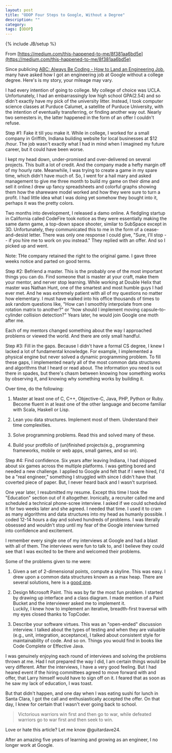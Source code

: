 ```yaml
---
layout: post
title: "ODOP Four Steps to Google, Without a Degree"
description: ""
category: 
tags: [ODOP]
---
```

{% include JB/setup %}

From [https://medium.com/this-happened-to-me/8f381aa6bd5e](https://medium.com/this-happened-to-me/8f381aa6bd5e)

Since publicing [ABC: Always Be Coding - How to Land an Engineering Job](https://medium.com/tech-talk/d5f8051afce2), many have asked how I got an engineering job at Google without a college degree. Here's is my story, your mileage may vary.

I had every intention of going to college. My college of choice was UCLA. Unfortunately, I had an embarrassingly low high school GPA(2.54) and so didn't exactly have my pick of the university litter. Instead, I took computer science classes at Purduce Calumet, a satellite of Purduce University, with the intention of eventually transferring, or finding another way out. Nearly two semesters in, the latter happened in the form of an offer I couldn't refuse.

Step #1: Fake it till you make it. While in college, I worked for a small company in Griffith, Indiana building website for local businesses at $12 /hour. The job wasn't exactly what I had in mind when I imagined my future career, but it could have been worse.

I kept my head down, under-promised and over-delivered on several projects. This built a lot of credit. And the company made a hefty margin off of my hourly rate. Meanwhile, I was trying to create a game in my spare time, which didn't have much of. So, I went for a hail mary and asked management to give me three month to build my game on their dime and sell it online.I drew up fancy spreadsheets and colorful graphs showing them how the shareware model worked and how they were sure to turn a profit. I had little idea what I was doing yet somehow they bought into it, perhaps it was the pretty colors. 

Two months into development, I released a damo online. A fledgling startup in California called CodeFire took notice as they were essentially making the same damn game, a top-down space shooter, similar to SubSpace except in 3D. Unfortunately, they communicated this to me in the form of a cease-and-desist letter. There was only one response I could give, "Sure, I'll stop -- if you hire me to work on you instead." They replied with an offer. And so I picked up and went.

Note: THe company retained the right to the original game. I gave three weeks notice and parted on good terms.

Step #2: Befriend a master. This is the probably one of the most important things you can do. Find someone that is master at your craft, make them your mentor, and nerver stop learning. While working at Double Helix that master was Nathan Hunt, one of the smartest and most humble guys I had ever met. And he was extremely patient with all of my questions no matter how elementary. I must have walked into his office thousands of times to ask random questions like, "How can I smoothly interpolate from one rotation matrix to another?" or "how should I implement moving capsule-to-cylinder collision detection?" Years later, he would join Google one moth after me.

Each of my mentors changed something about the way I approached problems or viewed the world. And there are only small handful.

Step #3: Fill in the gaps. Because I didn't have a formal CS degree, I knew I lacked a lot of fundamental knowledge. For example, I implemented a physical engine but never solved a dynamic programming problem. To fill these gaps, I implemented nearly all of the most common data structures and algorithms that I heard or read about. The information you need is out there in spades, but there's chasm between knowing how something works by observing it, and knowing why something works by building it.

Over time, do the following:

1. Master at least one of C, C++, Objective-C, Java, PHP, Python or Ruby. Become fluent in at least one of the other language and become familiar with Scala, Haskell or Lisp.

2. Lean you data structures. Implement most of them. Understand their time complexities.

3. Solve programming problems. Read this and solved many of these.

4. Build your protfolio of (un)finished projects(e.g., programming frameworks, mobile or web apps, small games, and so on).

Step #4: Find confidence. Six years after leaving Indiana, I had shipped about six games across the multiple platforms. I was getting bored and needed a new challenge. I applied to Google and felt that if I were hired, I'd be a "real engineer," something I struggled with since I didn't have that coverted piece of paper. But, I never heard back and I wasn't surprised.

One year later, I resubmitted my resume. Except this time I took the "Education" section out of it altogether. Ironically, a recruiter called me and scheduled a technical phone-scree interview. I asked if we could scheduled it for two weeks later and she agreed. I needed that time. I used it to cram as many algorithms and data structures into my head as humanly possible. I coded 12-14 hours a day and solved hundreds of problems. I was literally obsessed and wouldn't stop until my fear of the Google interview turned into confidence and excitement.

I remember every single one of my interviews at Google and had a blast with all of them. The interviews were fun to talk to, and I believe they could see that I was excited to be there and welcomed their problems.

Some of the problems given to me were:

1) Given a set of 2-dimensional points, compute a skyline. This was easy. I drew upon a common data structures known as a max heap. There are several solutions, here is a [good one](https://medium.com/r/?url=http%3A%2F%2Fwww.algorithmist.com%2Findex.php%2FUVa_105).

2) Design Microsoft Paint. This was by far the most fun problem. I started by drawing up interface and a class diagram. I made mention of a Paint Bucket and the interviewer asked me to implement it.  
Luckily, I knew how to implement an iterative, breadth-first traversal with my eyes closed thanks to TopCoder.

3) Describe your software virtues. This was an "open-ended" discussion interview. I talked about the types of testing and when they are valuable (e.g., unit, integration, acceptance), I talked about consistent style for maintainability of code. And so on. Things you would find in books like Code Complete or Effective Java.


I was genuinely enjoying each round of interviews and solving the problems thrown at me. Had I not prepared the way I did, I am certain things would be very different. After the interviews, I have a very good feeling. But I had heared event if the hiring committees agreed to move forward with and offer, that Larry himself would have to sign off on it. I feared that as soon as he saw my lack of education, I was toast.

But that didn't happen, and one day when I was eating sushi for lunch in Santa Clara, I got the call and enthusiastically accepted the offer. On that day, I knew for certain that I wasn't ever going back to school.

> Victorious warriors win first and then go to war, while defeated warriors go to war first and then seek to win.

Love or hate this article? Let me know @guitardave24.

After an amazing five years of learning and growing as an engineer, I no longer work at Google.

